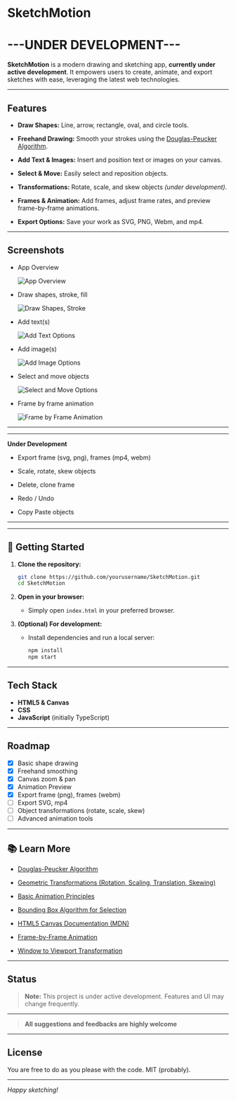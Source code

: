 # SketchMotion

# ---UNDER DEVELOPMENT---

**SketchMotion** is a modern drawing and sketching app, **currently under active development**. It empowers users to create, animate, and export sketches with ease, leveraging the latest web technologies.

---

## Features

- **Draw Shapes:** Line, arrow, rectangle, oval, and circle tools.

- **Freehand Drawing:** Smooth your strokes using the [Douglas-Peucker Algorithm](https://en.wikipedia.org/wiki/Ramer–Douglas–Peucker_algorithm).

- **Add Text & Images:** Insert and position text or images on your canvas.

- **Select & Move:** Easily select and reposition objects.

- **Transformations:** Rotate, scale, and skew objects _(under development)_.

- **Frames & Animation:** Add frames, adjust frame rates, and preview frame-by-frame animations.

- **Export Options:** Save your work as SVG, PNG, Webm, and mp4.

---

## Screenshots

- App Overview

  ![App Overview](assets/overview.png)

- Draw shapes, stroke, fill

  ![Draw Shapes, Stroke](assets/shapes_strokes_color_fill.png)

- Add text(s)

  ![Add Text Options](assets/add_text.png)

- Add image(s)

  ![Add Image Options](assets/add_image.png)

- Select and move objects

  ![Select and Move Options](assets/select_and_move.png)

- Frame by frame animation

  ![Frame by Frame Animation](assets/frame_by_frame_animation.png)

---

---

**Under Development**

- Export frame (svg, png), frames (mp4, webm)

- Scale, rotate, skew objects

- Delete, clone frame

- Redo / Undo

- Copy Paste objects

---

---

## 🚀 Getting Started

1. **Clone the repository:**

   ```bash
   git clone https://github.com/yourusername/SketchMotion.git
   cd SketchMotion
   ```

2. **Open in your browser:**

   - Simply open `index.html` in your preferred browser.

3. **(Optional) For development:**

   - Install dependencies and run a local server:

     ```bash
     npm install
     npm start
     ```

---

## Tech Stack

- **HTML5 & Canvas**
- **CSS**
- **JavaScript** (initially TypeScript)

---

## Roadmap

- [x] Basic shape drawing
- [x] Freehand smoothing
- [x] Canvas zoom & pan
- [x] Animation Preview
- [x] Export frame (png), frames (webm)
- [ ] Export SVG, mp4
- [ ] Object transformations (rotate, scale, skew)
- [ ] Advanced animation tools

---

## 📚 Learn More

- [Douglas-Peucker Algorithm](https://en.wikipedia.org/wiki/Ramer–Douglas–Peucker_algorithm)

- [Geometric Transformations (Rotation, Scaling, Translation, Skewing)](https://en.wikipedia.org/wiki/Transformation_matrix)

- [Basic Animation Principles](https://en.wikipedia.org/wiki/12_basic_principles_of_animation)

- [Bounding Box Algorithm for Selection](https://en.wikipedia.org/wiki/Minimum_bounding_box)

- [HTML5 Canvas Documentation (MDN)](https://developer.mozilla.org/en-US/docs/Web/API/Canvas_API)

- [Frame-by-Frame Animation](https://en.wikipedia.org/wiki/Frame_animation)

- [Window to Viewport Transformation](<https://en.wikipedia.org/wiki/Viewport_(computer_graphics)#Window-to-viewport_transformation>)

---

## Status

> **Note:** This project is under active development. Features and UI may change frequently.

---

> **All suggestions and feedbacks are highly welcome**

---

## License

You are free to do as you please with the code. MIT (probably).

---

_Happy sketching!_
